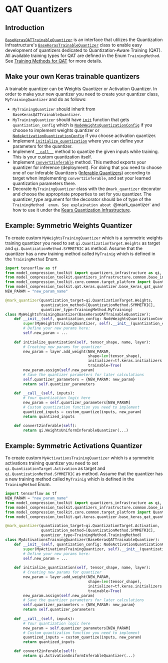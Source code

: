 # QAT Quantizers

## Introduction
[`BaseKerasQATTrainableQuantizer`](./quantizer/base_keras_qat_quantizer.py) is an interface that utilizes the Quantization Infrastructure's [`BaseKerasTrainableQuantizer`](../../quantizers_infrastructure/keras/base_keras_quantizer.py) class to  enable easy development of quantizers dedicated to Quantization-Aware Training (QAT).
All available training types for QAT are defined in the Enum `TrainingMethod`. See [Training Methods for QAT](./quantizer/README.md) for more details.

## Make your own Keras trainable quantizers
A trainable quantizer can be Weights Quantizer or Activation Quantizer.
In order to make your new quantizer you need to create your quantizer class, `MyTrainingQuantizer` and do as follows:
   - `MyTrainingQuantizer` should inherit from `BaseKerasQATTrainableQuantizer`.
   - `MyTrainingQuantizer` should have [`init`](../../quantizers_infrastructure/common/base_trainable_quantizer.py) function that gets `quantization_config` which is [`NodeWeightsQuantizationConfig`](../../core/common/quantization/node_quantization_config.py#L228) if you choose to implement weights quantizer or [`NodeActivationQuantizationConfig`](../../core/common/quantization/node_quantization_config.py#L63) if you choose activation quantizer.
   - Implement [`initialize_quantization`](../../quantizers_infrastructure/common/base_trainable_quantizer.py) where you can define your parameters for the quantizer.
   - Implement [`__call__`](../../quantizers_infrastructure/common/base_trainable_quantizer.py) method to quantize the given inputs while training. This is your custom quantization itself. 
   - Implement [`convert2inferable`](../../quantizers_infrastructure/common/base_trainable_quantizer.py) method. This method exports your quantizer for inference (deployment). For doing that you need to choose one of our Inferable Quantizers ([Inferable Quantizers](../../quantizers_infrastructure/keras/inferable_quantizers)) according to target when implementing `convert2inferable`, and set your learned quantization parameters there.
   - Decorate `MyTrainingQuantizer` class with the `@mark_quantizer` decorator and choose the appropriate properties to set for you quantizer. The quantizer_type argument for the decorator should be of type of the `TrainingMethod  enum. See explaination about `@mark_quantizer` and how to use it under the [Kears Quantization Infrastructure](../../quantizers_infrastructure/keras/README.md).
   
## Example: Symmetric Weights Quantizer
To create custom `MyWeightsTrainingQuantizer` which is a symmetric weights training quantizer you need to set
`qi.QuantizationTarget.Weights` as target and `qi.QuantizationMethod.SYMMETRIC` as method.
Assume that the quantizer has a new training method called `MyTrainig` which is defined in the `TrainingMethod` Enum.
```python
import tensorflow as tf
from model_compression_toolkit import quantizers_infrastructure as qi, TrainingMethod
from model_compression_toolkit.quantizers_infrastructure.common.base_inferable_quantizer import mark_quantizer
from model_compression_toolkit.core.common.target_platform import QuantizationMethod
from model_compression_toolkit.qat.keras.quantizer.base_keras_qat_quantizer import BaseKerasQATTrainableQuantizer
NEW_PARAM = "new_param_name"

@mark_quantizer(quantization_target=qi.QuantizationTarget.Weights,
                quantization_method=[QuantizationMethod.SYMMETRIC],
                quantizer_type=TrainingMethod.MyTraining)
class MyWeightsTrainingQuantizer(BaseKerasQATTrainableQuantizer):
    def __init__(self, quantization_config: NodeWeightsQuantizationConfig):
        super(MyWeightsTrainingQuantizer, self).__init__(quantization_config)
        # Define your new params here:
        self.new_param = ...
    
    def initialize_quantization(self, tensor_shape, name, layer):
        # Creating new params for quantizer
        new_param = layer.add_weight(NEW_PARAM,
                                     shape=len(tensor_shape),
                                     initializer=tf.keras.initializers.Constant(1.0),
                                     trainable=True)
        new_param.assign(self.new_param)
        # Save the quantizer parameters for later calculations
        self.quantizer_parameters = {NEW_PARAM: new_param}
        return self.quantizer_parameters
    
    def __call__(self, inputs):
        # Your quantization logic here
        new_param = self.quantizer_parameters[NEW_PARAM]
        # Custom quantization function you need to implement
        quantized_inputs = custom_quantize(inputs, new_param)
        return quantized_inputs

    def convert2inferable(self):
        return qi.WeightsUniformInferableQuantizer(...)
```

## Example: Symmetric Activations Quantizer
To create custom `MyActivationsTrainingQuantizer` which is a symmetric activations training quantizer you need to set `qi.QuantizationTarget.Activation` as target and `qi.QuantizationMethod.SYMMETRIC` as method.
Assume that the quantizer has a new training method called `MyTrainig` which is defined in the `TrainingMethod` Enum.
```python
import tensorflow as tf
NEW_PARAM = "new_param_name"
from model_compression_toolkit import quantizers_infrastructure as qi, TrainingMethod
from model_compression_toolkit.quantizers_infrastructure.common.base_inferable_quantizer import mark_quantizer
from model_compression_toolkit.core.common.target_platform import QuantizationMethod
from model_compression_toolkit.qat.keras.quantizer.base_keras_qat_quantizer import BaseKerasQATTrainableQuantizer

@mark_quantizer(quantization_target=qi.QuantizationTarget.Activation,
                quantization_method=[QuantizationMethod.SYMMETRIC],
                quantizer_type=TrainingMethod.TrainingMethod)
class MyActivationsTrainingQuantizer(BaseKerasQATTrainableQuantizer):
    def __init__(self, quantization_config: NodeActivationQuantizationConfig):
        super(MyActivationsTrainingQuantizer, self).__init__(quantization_config)
        # Define your new params here:
        self.new_param = ...
    
    def initialize_quantization(self, tensor_shape, name, layer):
        # Creating new params for quantizer
        new_param = layer.add_weight(NEW_PARAM,
                                     shape=len(tensor_shape),
                                     initializer=tf.keras.initializers.Constant(1.0),
                                     trainable=True)
        new_param.assign(self.new_param)
        # Save the quantizer parameters for later calculations
        self.quantizer_parameters = {NEW_PARAM: new_param}
        return self.quantizer_parameters
    
    def __call__(self, inputs):
        # Your quantization logic here
        new_param = self.quantizer_parameters[NEW_PARAM]
        # Custom quantization function you need to implement
        quantized_inputs = custom_quantize(inputs, new_param)
        return quantized_inputs

    def convert2inferable(self):
        return qi.ActivationUniformInferableQuantizer(...)
```
